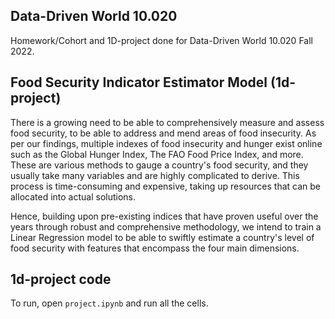 ## Data-Driven World 10.020 
Homework/Cohort and 1D-project done for Data-Driven World 10.020 Fall 2022.

## Food Security Indicator Estimator Model (1d-project)
There is a growing need to be able to comprehensively measure and assess food security, to be able to address and mend areas of food insecurity. As per our findings, multiple indexes of food insecurity and hunger exist online such as the Global Hunger Index, The FAO Food Price Index, and more. These are various methods to gauge a country's food security, and they usually take many variables and are highly complicated to derive. This process is time-consuming and expensive, taking up resources that can be allocated into actual solutions.

Hence, building upon pre-existing indices that have proven useful over the years through robust and comprehensive methodology, we intend to train a Linear Regression model to be able to swiftly estimate a country's level of food security with features that encompass the four main dimensions. 

## 1d-project code
To run, open `project.ipynb` and run all the cells.  

    